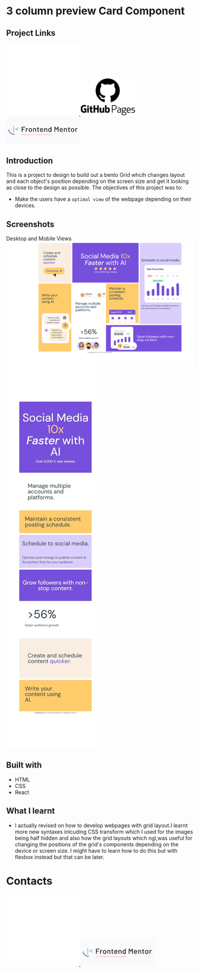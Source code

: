 # 3 column preview Card Component

## Project Links

<a href="https://github.com/Kofi100/bento-Grid-FrontEnd2"><img src="./images/needed/github-mark/github-mark-white.svg" style=""> </a>
<a href="https://kofi100.github.io/bento-Grid-FrontEnd2/"> <img src="./images/needed/githubPages.jpg" style="height:100px"></a>
<a href="https://www.frontendmentor.io/solutions/bento-grid-using-htmlcssreactvite-with-a-grid-layout-QXABCUgMvo"><img src="./images/needed/frontEndMentor.png" style="width:200px"></a>

## Introduction

This is a project to design to build out a bento Grid whcih changes layout and each object's position depending on the screen size and get it looking as close to the design as possible.
The objectives of this project was to:

- Make the users have a `optimal view` of the webpage depending on their devices.

## Screenshots

Desktop and Mobile Views
![](./desktop_Screenshot.png)
![](./moblie_Screenshot.jpeg)

## Built with

- HTML
- CSS
- React

## What I learnt

- I actually revised on how to develop webpages with grid layout.I learnt more new syntaxes inlcuding CSS transform which I used for the images being half hidden and also how the grid layouts which ngl,was useful for changing the positions of the grid's components depending on the device or screen size.
  I might have to learn how to do this but with flexbox instead but that can be later.

# Contacts

<a href="https://github.com/Kofi100"><img src="./images/needed/github-mark/github-mark-white.svg" style=""> </a>
<a href="https://www.frontendmentor.io/profile/Kofi100">
<img src="./images/needed/frontEndMentor.png" style="width:200px"></a>
